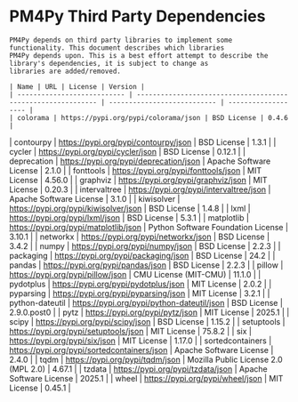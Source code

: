 # PM4Py Third Party Dependencies
    
    PM4Py depends on third party libraries to implement some functionality. This document describes which libraries
    PM4Py depends upon. This is a best effort attempt to describe the library's dependencies, it is subject to change as
    libraries are added/removed.
    
    | Name | URL | License | Version |
    | --------------------------- | ------------------------------------------------------------ | --------------------------- | ------------------- |
    | colorama | https://pypi.org/pypi/colorama/json | BSD License | 0.4.6 |
| contourpy | https://pypi.org/pypi/contourpy/json | BSD License | 1.3.1 |
| cycler | https://pypi.org/pypi/cycler/json | BSD License | 0.12.1 |
| deprecation | https://pypi.org/pypi/deprecation/json | Apache Software License | 2.1.0 |
| fonttools | https://pypi.org/pypi/fonttools/json | MIT License | 4.56.0 |
| graphviz | https://pypi.org/pypi/graphviz/json | MIT License | 0.20.3 |
| intervaltree | https://pypi.org/pypi/intervaltree/json | Apache Software License | 3.1.0 |
| kiwisolver | https://pypi.org/pypi/kiwisolver/json | BSD License | 1.4.8 |
| lxml | https://pypi.org/pypi/lxml/json | BSD License | 5.3.1 |
| matplotlib | https://pypi.org/pypi/matplotlib/json | Python Software Foundation License | 3.10.1 |
| networkx | https://pypi.org/pypi/networkx/json | BSD License | 3.4.2 |
| numpy | https://pypi.org/pypi/numpy/json | BSD License | 2.2.3 |
| packaging | https://pypi.org/pypi/packaging/json | BSD License | 24.2 |
| pandas | https://pypi.org/pypi/pandas/json | BSD License | 2.2.3 |
| pillow | https://pypi.org/pypi/pillow/json | CMU License (MIT-CMU) | 11.1.0 |
| pydotplus | https://pypi.org/pypi/pydotplus/json | MIT License | 2.0.2 |
| pyparsing | https://pypi.org/pypi/pyparsing/json | MIT License | 3.2.1 |
| python-dateutil | https://pypi.org/pypi/python-dateutil/json | BSD License | 2.9.0.post0 |
| pytz | https://pypi.org/pypi/pytz/json | MIT License | 2025.1 |
| scipy | https://pypi.org/pypi/scipy/json | BSD License | 1.15.2 |
| setuptools | https://pypi.org/pypi/setuptools/json | MIT License | 75.8.2 |
| six | https://pypi.org/pypi/six/json | MIT License | 1.17.0 |
| sortedcontainers | https://pypi.org/pypi/sortedcontainers/json | Apache Software License | 2.4.0 |
| tqdm | https://pypi.org/pypi/tqdm/json | Mozilla Public License 2.0 (MPL 2.0) | 4.67.1 |
| tzdata | https://pypi.org/pypi/tzdata/json | Apache Software License | 2025.1 |
| wheel | https://pypi.org/pypi/wheel/json | MIT License | 0.45.1 |
